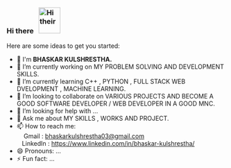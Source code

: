 ### Hi there  &nbsp; <img src="https://c.tenor.com/z2xJqhCpneIAAAAS/wave-hand.gif" alt="Hi their" width="50" height="60">


Here are some ideas to get you started:
- 🌟 I'm <strong>BHASKAR KULSHRESTHA.</strong>
- 🔭 I’m currently working on MY PROBLEM SOLVING AND DEVELOPMENT SKILLS.
- 🌱 I’m currently learning C++ , PYTHON , FULL STACK WEB DVELOPMENT , MACHINE LEARNING. 
- 👯 I’m looking to collaborate on VARIOUS PROJECTS AND BECOME A GOOD SOFTWARE DEVELOPER / WEB DEVELOPER IN A GOOD MNC.
- 🤔 I’m looking for help with ...
- 💬 Ask me about MY SKILLS , WORKS AND PROJECT. 
- 📫 How to reach me: <br>
            &nbsp; &nbsp; Gmail : bhaskarkulshrestha03@gmail.com <br>
            &nbsp; &nbsp;LinkedIn : https://www.linkedin.com/in/bhaskar-kulshrestha/
- 😄 Pronouns: ...
- ⚡ Fun fact: ...


